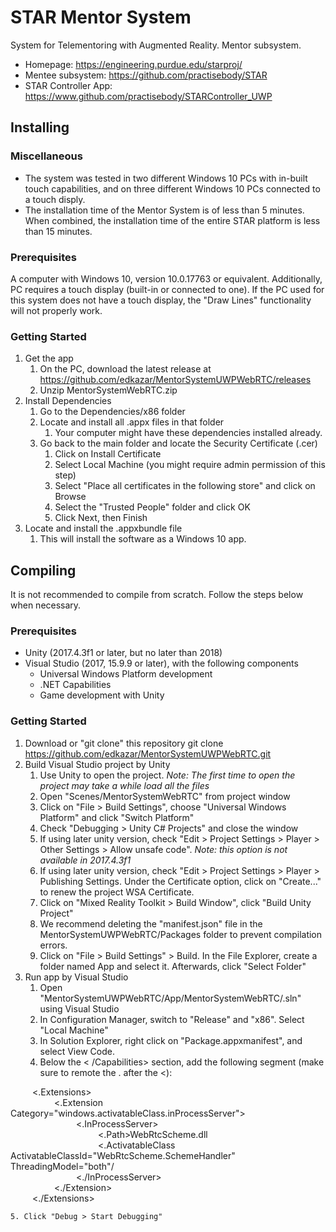 # STAR Mentor System

System for Telementoring with Augmented Reality. Mentor subsystem.

* Homepage: <https://engineering.purdue.edu/starproj/>
* Mentee subsystem: <https://github.com/practisebody/STAR>
* STAR Controller App: <https://www.github.com/practisebody/STARController_UWP>

## Installing

### Miscellaneous

* The system was tested in two different Windows 10 PCs with in-built touch capabilities, and on three different Windows 10 PCs connected to a touch disply.
* The installation time of the Mentor System is of less than 5 minutes. When combined, the installation time of the entire STAR platform is less than 15 minutes.

### Prerequisites

A computer with Windows 10, version 10.0.17763 or equivalent. Additionally, PC requires a touch display (built-in or connected to one). If the PC used for this system does not have a touch display, the "Draw Lines" functionality will not properly work. 

### Getting Started

1. Get the app
	1. On the PC, download the latest release at <https://github.com/edkazar/MentorSystemUWPWebRTC/releases>
	2. Unzip MentorSystemWebRTC.zip
2. Install Dependencies
	1. Go to the Dependencies/x86 folder
	2. Locate and install all .appx files in that folder
		1. Your computer might have these dependencies installed already.
	2. Go back to the main folder and locate the Security Certificate (.cer)
		1. Click on Install Certificate
		2. Select Local Machine (you might require admin permission of this step)
		3. Select "Place all certificates in the following store" and click on Browse
		4. Select the "Trusted People" folder and click OK
		5. Click Next, then Finish
3. Locate and install the .appxbundle file
	1. This will install the software as a Windows 10 app.

## Compiling

It is not recommended to compile from scratch. Follow the steps below when necessary.

### Prerequisites

* Unity (2017.4.3f1 or later, but no later than 2018)
* Visual Studio (2017, 15.9.9 or later), with the following components
	* Universal Windows Platform development
	* .NET Capabilities
	* Game development with Unity

### Getting Started

1. Download or "git clone" this repository
	git clone https://github.com/edkazar/MentorSystemUWPWebRTC.git
2. Build Visual Studio project by Unity
	1. Use Unity to open the project. *Note: The first time to open the project may take a while load all the files*
	2. Open "Scenes/MentorSystemWebRTC" from project window
	3. Click on "File > Build Settings", choose "Universal Windows Platform" and click "Switch Platform"
	4. Check "Debugging > Unity C# Projects" and close the window
	5. If using later unity version, check "Edit > Project Settings > Player > Other Settings > Allow unsafe code". *Note: this option is not available in 2017.4.3f1*
	6. If using later unity version, check "Edit > Project Settings > Player > Publishing Settings. Under the Certificate option, click on "Create..." to renew the project WSA Certificate.
	7. Click on "Mixed Reality Toolkit > Build Window", click "Build Unity Project"
	8. We recommend deleting the "manifest.json" file in the MentorSystemUWPWebRTC/Packages folder to prevent compilation errors. 
	9. Click on "File > Build Settings" > Build. In the File Explorer, create a folder named App and select it. Afterwards, click "Select Folder"
3. Run app by Visual Studio
	1. Open "MentorSystemUWPWebRTC/App/MentorSystemWebRTC/.sln" using Visual Studio
	2. In Configuration Manager, switch to "Release" and "x86". Select "Local Machine"
	3. In Solution Explorer, right click on "Package.appxmanifest", and select View Code.
	4. Below the < /Capabilities> section, add the following segment (make sure to remote the . after the <): 

&emsp;&emsp;&ensp;<.Extensions><br>
&emsp;&emsp;&ensp;&ensp;&emsp;&emsp;<.Extension Category="windows.activatableClass.inProcessServer"><br>
&emsp;&emsp;&ensp;&ensp;&ensp;&emsp;&emsp;&emsp;&emsp;<.InProcessServer><br>
&emsp;&emsp;&ensp;&ensp;&ensp;&ensp;&emsp;&emsp;&emsp;&emsp;&emsp;&emsp;<.Path>WebRtcScheme.dll</Path><br>
&emsp;&emsp;&ensp;&ensp;&ensp;&ensp;&emsp;&emsp;&emsp;&emsp;&emsp;&emsp;<.ActivatableClass ActivatableClassId="WebRtcScheme.SchemeHandler" ThreadingModel="both"/<br>
&emsp;&emsp;&ensp;&ensp;&ensp;&emsp;&emsp;&emsp;&emsp;<./InProcessServer><br>
&emsp;&emsp;&ensp;&ensp;&emsp;&emsp;<./Extension><br>
&emsp;&emsp;&ensp;<./Extensions>

	5. Click "Debug > Start Debugging"




